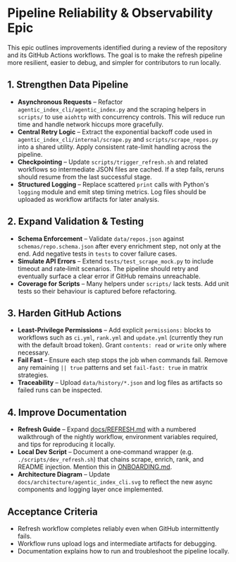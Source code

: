 # Pipeline Reliability & Observability Epic

This epic outlines improvements identified during a review of the repository and its GitHub Actions workflows. The goal is to make the refresh pipeline more resilient, easier to debug, and simpler for contributors to run locally.

## 1. Strengthen Data Pipeline
- **Asynchronous Requests** – Refactor `agentic_index_cli/agentic_index.py` and the scraping helpers in `scripts/` to use `aiohttp` with concurrency controls. This will reduce run time and handle network hiccups more gracefully.
- **Central Retry Logic** – Extract the exponential backoff code used in `agentic_index_cli/internal/scrape.py` and `scripts/scrape_repos.py` into a shared utility. Apply consistent rate-limit handling across the pipeline.
- **Checkpointing** – Update `scripts/trigger_refresh.sh` and related workflows so intermediate JSON files are cached. If a step fails, reruns should resume from the last successful stage.
- **Structured Logging** – Replace scattered `print` calls with Python's `logging` module and emit step timing metrics. Log files should be uploaded as workflow artifacts for later analysis.

## 2. Expand Validation & Testing
- **Schema Enforcement** – Validate `data/repos.json` against `schemas/repo.schema.json` after every enrichment step, not only at the end. Add negative tests in `tests` to cover failure cases.
- **Simulate API Errors** – Extend `tests/test_scrape_mock.py` to include timeout and rate‑limit scenarios. The pipeline should retry and eventually surface a clear error if GitHub remains unreachable.
- **Coverage for Scripts** – Many helpers under `scripts/` lack tests. Add unit tests so their behaviour is captured before refactoring.

## 3. Harden GitHub Actions
- **Least‑Privilege Permissions** – Add explicit `permissions:` blocks to workflows such as `ci.yml`, `rank.yml` and `update.yml` (currently they run with the default broad token). Grant `contents: read` or `write` only where necessary.
- **Fail Fast** – Ensure each step stops the job when commands fail. Remove any remaining `|| true` patterns and set `fail-fast: true` in matrix strategies.
- **Traceability** – Upload `data/history/*.json` and log files as artifacts so failed runs can be inspected.

## 4. Improve Documentation
- **Refresh Guide** – Expand [docs/REFRESH.md](../REFRESH.md) with a numbered walkthrough of the nightly workflow, environment variables required, and tips for reproducing it locally.
- **Local Dev Script** – Document a one‑command wrapper (e.g. `./scripts/dev_refresh.sh`) that chains scrape, enrich, rank, and README injection. Mention this in [ONBOARDING.md](../ONBOARDING.md).
- **Architecture Diagram** – Update `docs/architecture/agentic_index_cli.svg` to reflect the new async components and logging layer once implemented.

## Acceptance Criteria
- Refresh workflow completes reliably even when GitHub intermittently fails.
- Workflow runs upload logs and intermediate artifacts for debugging.
- Documentation explains how to run and troubleshoot the pipeline locally.

